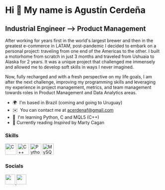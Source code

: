Hi 👋 My name is Agustín Cerdeña
================================

Industrial Engineer --> Product Management
--------------------------------------

After working for years first in the world's largest brewer and then in the greatest e-commerce in LATAM, post-pandemic I decided to embark on a personal project: traveling from one end of the Americas to the other. I built a motorhome from scratch in just 3 months and traveled from Ushuaia to Alaska for 2 years. It was a unique project that challenged me immensely and allowed me to develop soft skills in ways I never imagined. 

Now, fully recharged and with a fresh perspective on my life goals, I am after the next challenge, improving my programming skills and leveraging my experience in project management, metrics, and team management towards roles in Product Management and Data Analytics areas.

* 🌍  I'm based in Brazil (coming and going to Uruguay)
* ✉️  You can contact me at [acerdenaf@gmail.com](mailto:acerdenaf@gmail.com)
* 🧠  I'm learning Python, C and MQL5 (C++)
* 📖  Currently reading *Inspired* by Marty Cagan
<!--
* 🤝  I'm open to collaborating on a
* ⚡  
-->
### Skills


<p align="left">
<a href="https://docs.microsoft.com/en-us/cpp/?view=msvc-170" target="_blank" rel="noreferrer"><img src="https://raw.githubusercontent.com/danielcranney/readme-generator/main/public/icons/skills/c-colored.svg" width="36" height="36" alt="C" /></a>
<a href="https://docs.microsoft.com/en-us/cpp/?view=msvc-170" target="_blank" rel="noreferrer"><img src="https://raw.githubusercontent.com/danielcranney/readme-generator/main/public/icons/skills/cplusplus-colored.svg" width="36" height="36" alt="C++" /></a>
<a href="https://www.python.org/" target="_blank" rel="noreferrer"><img src="https://raw.githubusercontent.com/danielcranney/readme-generator/main/public/icons/skills/python-colored.svg" width="36" height="36" alt="Python" /></a>
<a href="https://www.mysql.com/" target="_blank" rel="noreferrer"><img src="https://raw.githubusercontent.com/danielcranney/readme-generator/main/public/icons/skills/mysql-colored.svg" width="36" height="36" alt="MySQL" /></a>
</p>


### Socials

<p align="left"> 
<a href="https://www.github.com/agustinc10" target="_blank" rel="noreferrer"> <picture> <source media="(prefers-color-scheme: dark)" srcset="https://raw.githubusercontent.com/danielcranney/readme-generator/main/public/icons/socials/github-dark.svg" /> <source media="(prefers-color-scheme: light)" srcset="https://raw.githubusercontent.com/danielcranney/readme-generator/main/public/icons/socials/github.svg" /> <img src="https://raw.githubusercontent.com/danielcranney/readme-generator/main/public/icons/socials/github.svg" width="32" height="32" /> </picture> </a> 
<a href="https://www.linkedin.com/in/agustín-cerdeña-00020398/" target="_blank" rel="noreferrer"> <picture> <source media="(prefers-color-scheme: dark)" srcset="https://raw.githubusercontent.com/danielcranney/readme-generator/main/public/icons/socials/linkedin-dark.svg" /> <source media="(prefers-color-scheme: light)" srcset="https://raw.githubusercontent.com/danielcranney/readme-generator/main/public/icons/socials/linkedin.svg" /> <img src="https://raw.githubusercontent.com/danielcranney/readme-generator/main/public/icons/socials/linkedin.svg" width="32" height="32" /> </picture> </a>
</p>

<!--
### Badges

<b>My GitHub Stats</b>

<a href="http://www.github.com/agustinc10"><img src="https://github-readme-stats.vercel.app/api?username=agustinc10&show_icons=true&hide=&count_private=true&title_color=0891b2&text_color=ffffff&icon_color=0891b2&bg_color=1c1917&hide_border=true&show_icons=true" alt="agustinc10's GitHub stats" /></a>

<a href="http://www.github.com/agustinc10"><img src="https://github-readme-activity-graph.cyclic.app/graph?username=agustinc10&bg_color=1c1917&color=ffffff&line=0891b2&point=ffffff&area_color=1c1917&area=true&hide_border=true&custom_title=GitHub%20Commits%20Graph" alt="GitHub Commits Graph" /></a>

<a href="https://github.com/agustinc10" align="left"><img src="https://github-readme-stats.vercel.app/api/top-langs/?username=agustinc10&langs_count=10&title_color=0891b2&text_color=ffffff&icon_color=0891b2&bg_color=1c1917&hide_border=true&locale=en&custom_title=Top%20%Languages" alt="Top Languages" /></a>

-->
